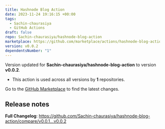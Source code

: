 ```yaml
---
title: Hashnode Blog Action
date: 2023-11-24 19:16:15 +00:00
tags:
  - Sachin-chaurasiya
  - GitHub Actions
draft: false
repo: Sachin-chaurasiya/hashnode-blog-action
marketplace: https://github.com/marketplace/actions/hashnode-blog-action
version: v0.0.2
dependentsNumber: "1"
---
```



Version updated for **Sachin-chaurasiya/hashnode-blog-action** to version **v0.0.2**.
- This action is used across all versions by **1** repositories.

Go to the [GitHub Marketplace](https://github.com/marketplace/actions/hashnode-blog-action) to find the latest changes.

## Release notes

**Full Changelog**: https://github.com/Sachin-chaurasiya/hashnode-blog-action/compare/v0.0.1...v0.0.2
